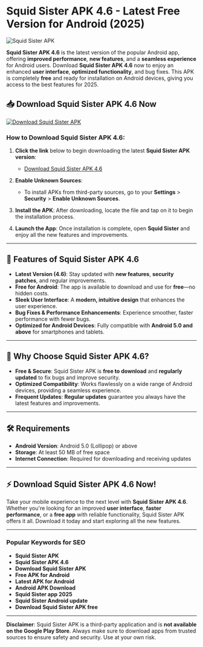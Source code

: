 # Squid Sister APK 4.6 - Latest Free Version for Android (2025)

![Squid Sister APK](https://github.com/user-attachments/assets/a1e11797-98be-47aa-8e37-72536ee04d7f)

**Squid Sister APK 4.6** is the latest version of the popular Android app, offering **improved performance**, **new features**, and a **seamless experience** for Android users. Download **Squid Sister APK 4.6** now to enjoy an enhanced **user interface**, **optimized functionality**, and bug fixes. This APK is completely **free** and ready for installation on Android devices, giving you access to the best features for 2025.

## 📥 Download Squid Sister APK 4.6 Now

[![Download Squid Sister APK](https://img.shields.io/badge/Download-Squid%20Sister%20APK-4c8bf5?style=for-the-badge&logo=google-play&logoColor=white)](https://www.apkbros.com/squid-sister-apk/)

### How to Download Squid Sister APK 4.6:

1. **Click the link** below to begin downloading the latest **Squid Sister APK version**:
   - [Download Squid Sister APK 4.6](https://www.apkbros.com/squid-sister-apk/)

2. **Enable Unknown Sources**:
   - To install APKs from third-party sources, go to your **Settings** > **Security** > **Enable Unknown Sources**.

3. **Install the APK**: After downloading, locate the file and tap on it to begin the installation process.

4. **Launch the App**: Once installation is complete, open **Squid Sister** and enjoy all the new features and improvements.

---

## 🚀 Features of Squid Sister APK 4.6

- **Latest Version (4.6)**: Stay updated with **new features**, **security patches**, and regular improvements.
- **Free for Android**: The app is available to download and use for **free**—no hidden costs.
- **Sleek User Interface**: A **modern, intuitive design** that enhances the user experience.
- **Bug Fixes & Performance Enhancements**: Experience smoother, faster performance with fewer bugs.
- **Optimized for Android Devices**: Fully compatible with **Android 5.0 and above** for smartphones and tablets.

---

## 📝 Why Choose Squid Sister APK 4.6?

- **Free & Secure**: Squid Sister APK is **free to download** and **regularly updated** to fix bugs and improve security.
- **Optimized Compatibility**: Works flawlessly on a wide range of Android devices, providing a seamless experience.
- **Frequent Updates**: **Regular updates** guarantee you always have the latest features and improvements.

---

## 🛠️ Requirements

- **Android Version**: Android 5.0 (Lollipop) or above
- **Storage**: At least 50 MB of free space
- **Internet Connection**: Required for downloading and receiving updates

---

## ⚡️ Download Squid Sister APK 4.6 Now!

Take your mobile experience to the next level with **Squid Sister APK 4.6**. Whether you're looking for an improved **user interface**, **faster performance**, or a **free app** with reliable functionality, Squid Sister APK offers it all. Download it today and start exploring all the new features.

---

### Popular Keywords for SEO

- **Squid Sister APK**
- **Squid Sister APK 4.6**
- **Download Squid Sister APK**
- **Free APK for Android**
- **Latest APK for Android**
- **Android APK Download**
- **Squid Sister app 2025**
- **Squid Sister Android update**
- **Download Squid Sister APK free**

---

**Disclaimer**: Squid Sister APK is a third-party application and is **not available on the Google Play Store**. Always make sure to download apps from trusted sources to ensure safety and security. Use at your own risk.
